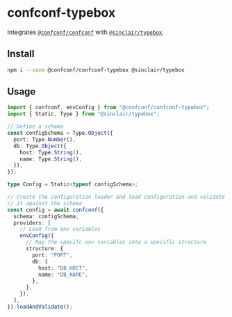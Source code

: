 # confconf-typebox

Integrates [`@confconf/confconf`](https://github.com/tomi/confconf/tree/main/packages/confconf) with [`@sinclair/typebox`](https://github.com/sinclairzx81/typebox).

## Install

```bash
npm i --save @confconf/confconf-typebox @sinclair/typebox
```

## Usage

```ts
import { confconf, envConfig } from "@confconf/confconf-typebox";
import { Static, Type } from "@sinclair/typebox";

// Define a schema
const configSchema = Type.Object({
  port: Type.Number(),
  db: Type.Object({
    host: Type.String(),
    name: Type.String(),
  }),
});

type Config = Static<typeof configSchema>;

// Create the configuration loader and load configuration and validate
// it against the schema
const config = await confconf({
  schema: configSchema,
  providers: [
    // Load from env variables
    envConfig({
      // Map the specifc env variables into a specific structure
      structure: {
        port: "PORT",
        db: {
          host: "DB_HOST",
          name: "DB_NAME",
        },
      },
    }),
  ],
}).loadAndValidate();
```
